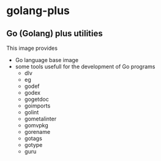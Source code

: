 # golang-plus
## Go (Golang) plus utilities

This image provides
- Go language base image
- some tools usefull for the development of Go programs
  - dlv
  - eg
  - godef
  - godex
  - gogetdoc
  - goimports
  - golint
  - gometalinter
  - gomvpkg
  - gorename
  - gotags
  - gotype
  - guru
